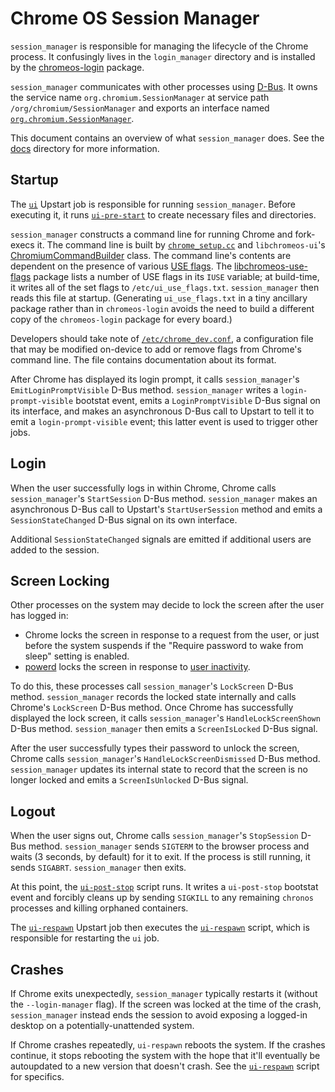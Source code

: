 # Chrome OS Session Manager

`session_manager` is responsible for managing the lifecycle of the Chrome
process. It confusingly lives in the `login_manager` directory and is installed
by the [chromeos-login] package.

`session_manager` communicates with other processes using [D-Bus]. It owns the
service name `org.chromium.SessionManager` at service path
`/org/chromium/SessionManager` and exports an interface named
[`org.chromium.SessionManager`](dbus_bindings/org.chromium.SessionManagerInterface.xml).

This document contains an overview of what `session_manager` does. See the
[docs](docs/) directory for more information.

## Startup

The [`ui`](init/upstart/ui.conf) Upstart job is responsible for running
`session_manager`. Before executing it, it runs
[`ui-pre-start`](init/scripts/ui-pre-start) to create necessary files and
directories.

`session_manager` constructs a command line for running Chrome and fork-execs
it. The command line is built by [`chrome_setup.cc`](chrome_setup.cc) and
`libchromeos-ui`'s [ChromiumCommandBuilder] class. The command line's contents
are dependent on the presence of various [USE flags]. The
[libchromeos-use-flags] package lists a number of USE flags in its `IUSE`
variable; at build-time, it writes all of the set flags to
`/etc/ui_use_flags.txt`. `session_manager` then reads this file at startup.
(Generating `ui_use_flags.txt` in a tiny ancillary package rather than in
`chromeos-login` avoids the need to build a different copy of the
`chromeos-login` package for every board.)

Developers should take note of [`/etc/chrome_dev.conf`](chrome_dev.conf), a
configuration file that may be modified on-device to add or remove flags from
Chrome's command line. The file contains documentation about its format.

After Chrome has displayed its login prompt, it calls `session_manager`'s
`EmitLoginPromptVisible` D-Bus method. `session_manager` writes a
`login-prompt-visible` bootstat event, emits a `LoginPromptVisible` D-Bus signal
on its interface, and makes an asynchronous D-Bus call to Upstart to tell it to
emit a `login-prompt-visible` event; this latter event is used to trigger other
jobs.

## Login

When the user successfully logs in within Chrome, Chrome calls
`session_manager`'s `StartSession` D-Bus method. `session_manager` makes an
asynchronous D-Bus call to Upstart's `StartUserSession` method and emits a
`SessionStateChanged` D-Bus signal on its own interface.

Additional `SessionStateChanged` signals are emitted if additional users are
added to the session.

## Screen Locking

Other processes on the system may decide to lock the screen after the user has
logged in:

-   Chrome locks the screen in response to a request from the user, or just
    before the system suspends if the "Require password to wake from sleep"
    setting is enabled.
-   [powerd] locks the screen in response to [user inactivity].

To do this, these processes call `session_manager`'s `LockScreen` D-Bus method.
`session_manager` records the locked state internally and calls Chrome's
`LockScreen` D-Bus method. Once Chrome has successfully displayed the lock
screen, it calls `session_manager`'s `HandleLockScreenShown` D-Bus method.
`session_manager` then emits a `ScreenIsLocked` D-Bus signal.

After the user successfully types their password to unlock the screen, Chrome
calls `session_manager`'s `HandleLockScreenDismissed` D-Bus method.
`session_manager` updates its internal state to record that the screen is no
longer locked and emits a `ScreenIsUnlocked` D-Bus signal.

## Logout

When the user signs out, Chrome calls `session_manager`'s `StopSession` D-Bus
method. `session_manager` sends `SIGTERM` to the browser process and waits (3
seconds, by default) for it to exit. If the process is still running, it sends
`SIGABRT`. `session_manager` then exits.

At this point, the [`ui-post-stop`](init/scripts/ui-post-stop) script runs. It
writes a `ui-post-stop` bootstat event and forcibly cleans up by sending
`SIGKILL` to any remaining `chronos` processes and killing orphaned containers.

The [`ui-respawn`](init/upstart/ui-respawn.conf) Upstart job then executes the
[`ui-respawn`](init/scripts/ui-respawn) script, which is responsible for
restarting the `ui` job.

## Crashes

If Chrome exits unexpectedly, `session_manager` typically restarts it (without
the `--login-manager` flag). If the screen was locked at the time of the crash,
`session_manager` instead ends the session to avoid exposing a logged-in desktop
on a potentially-unattended system.

If Chrome crashes repeatedly, `ui-respawn` reboots the system. If the crashes
continue, it stops rebooting the system with the hope that it'll eventually be
autoupdated to a new version that doesn't crash. See the
[`ui-respawn`](init/scripts/ui-respawn) script for specifics.

[D-Bus]: https://chromium.googlesource.com/chromiumos/docs/+/master/dbus_best_practices.md
[chromeos-login]: https://chromium.googlesource.com/chromiumos/overlays/chromiumos-overlay/+/master/chromeos-base/chromeos-login/
[ChromiumCommandBuilder]: https://chromium.googlesource.com/chromiumos/overlays/chromiumos-overlay/+/master/chromeos-base/libchromeos-use-flags/
[USE flags]: https://www.chromium.org/chromium-os/how-tos-and-troubleshooting/portage-build-faq
[libchromeos-use-flags]: https://chromium.googlesource.com/chromiumos/overlays/chromiumos-overlay/+/master/chromeos-base/libchromeos-use-flags/
[powerd]: ../power_manager/
[user inactivity]: ../power_manager/docs/inactivity_delays.md
